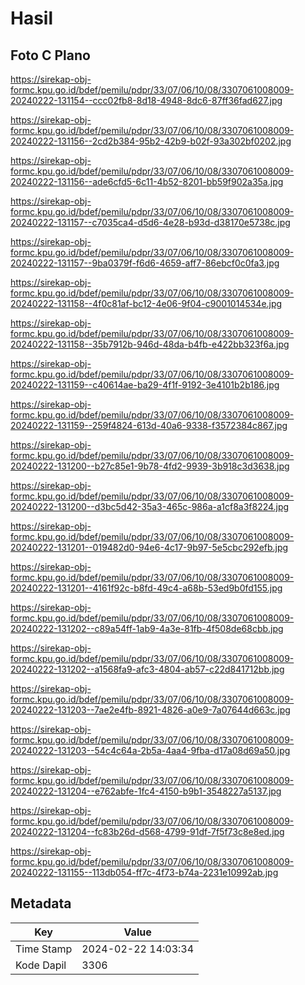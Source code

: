 # Hasil

## Foto C Plano

https://sirekap-obj-formc.kpu.go.id/bdef/pemilu/pdpr/33/07/06/10/08/3307061008009-20240222-131154--ccc02fb8-8d18-4948-8dc6-87ff36fad627.jpg

https://sirekap-obj-formc.kpu.go.id/bdef/pemilu/pdpr/33/07/06/10/08/3307061008009-20240222-131156--2cd2b384-95b2-42b9-b02f-93a302bf0202.jpg

https://sirekap-obj-formc.kpu.go.id/bdef/pemilu/pdpr/33/07/06/10/08/3307061008009-20240222-131156--ade6cfd5-6c11-4b52-8201-bb59f902a35a.jpg

https://sirekap-obj-formc.kpu.go.id/bdef/pemilu/pdpr/33/07/06/10/08/3307061008009-20240222-131157--c7035ca4-d5d6-4e28-b93d-d38170e5738c.jpg

https://sirekap-obj-formc.kpu.go.id/bdef/pemilu/pdpr/33/07/06/10/08/3307061008009-20240222-131157--9ba0379f-f6d6-4659-aff7-86ebcf0c0fa3.jpg

https://sirekap-obj-formc.kpu.go.id/bdef/pemilu/pdpr/33/07/06/10/08/3307061008009-20240222-131158--4f0c81af-bc12-4e06-9f04-c9001014534e.jpg

https://sirekap-obj-formc.kpu.go.id/bdef/pemilu/pdpr/33/07/06/10/08/3307061008009-20240222-131158--35b7912b-946d-48da-b4fb-e422bb323f6a.jpg

https://sirekap-obj-formc.kpu.go.id/bdef/pemilu/pdpr/33/07/06/10/08/3307061008009-20240222-131159--c40614ae-ba29-4f1f-9192-3e4101b2b186.jpg

https://sirekap-obj-formc.kpu.go.id/bdef/pemilu/pdpr/33/07/06/10/08/3307061008009-20240222-131159--259f4824-613d-40a6-9338-f3572384c867.jpg

https://sirekap-obj-formc.kpu.go.id/bdef/pemilu/pdpr/33/07/06/10/08/3307061008009-20240222-131200--b27c85e1-9b78-4fd2-9939-3b918c3d3638.jpg

https://sirekap-obj-formc.kpu.go.id/bdef/pemilu/pdpr/33/07/06/10/08/3307061008009-20240222-131200--d3bc5d42-35a3-465c-986a-a1cf8a3f8224.jpg

https://sirekap-obj-formc.kpu.go.id/bdef/pemilu/pdpr/33/07/06/10/08/3307061008009-20240222-131201--019482d0-94e6-4c17-9b97-5e5cbc292efb.jpg

https://sirekap-obj-formc.kpu.go.id/bdef/pemilu/pdpr/33/07/06/10/08/3307061008009-20240222-131201--4161f92c-b8fd-49c4-a68b-53ed9b0fd155.jpg

https://sirekap-obj-formc.kpu.go.id/bdef/pemilu/pdpr/33/07/06/10/08/3307061008009-20240222-131202--c89a54ff-1ab9-4a3e-81fb-4f508de68cbb.jpg

https://sirekap-obj-formc.kpu.go.id/bdef/pemilu/pdpr/33/07/06/10/08/3307061008009-20240222-131202--a1568fa9-afc3-4804-ab57-c22d841712bb.jpg

https://sirekap-obj-formc.kpu.go.id/bdef/pemilu/pdpr/33/07/06/10/08/3307061008009-20240222-131203--7ae2e4fb-8921-4826-a0e9-7a07644d663c.jpg

https://sirekap-obj-formc.kpu.go.id/bdef/pemilu/pdpr/33/07/06/10/08/3307061008009-20240222-131203--54c4c64a-2b5a-4aa4-9fba-d17a08d69a50.jpg

https://sirekap-obj-formc.kpu.go.id/bdef/pemilu/pdpr/33/07/06/10/08/3307061008009-20240222-131204--e762abfe-1fc4-4150-b9b1-3548227a5137.jpg

https://sirekap-obj-formc.kpu.go.id/bdef/pemilu/pdpr/33/07/06/10/08/3307061008009-20240222-131204--fc83b26d-d568-4799-91df-7f5f73c8e8ed.jpg

https://sirekap-obj-formc.kpu.go.id/bdef/pemilu/pdpr/33/07/06/10/08/3307061008009-20240222-131155--113db054-ff7c-4f73-b74a-2231e10992ab.jpg


## Metadata

| Key        | Value               |
| ---------- | ------------------- |
| Time Stamp | 2024-02-22 14:03:34 |
| Kode Dapil | 3306                |




